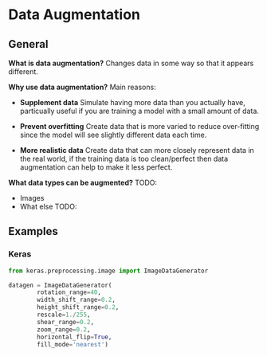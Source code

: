 # Data Augmentation

## General

**What is data augmentation?** Changes data in some way so that it appears different. 

**Why use data augmentation?**
Main reasons:

- **Supplement data** Simulate having more data than you actually have, particually useful if you are training a model with a small amount of data.

- **Prevent overfitting** Create data that is more varied to reduce over-fitting since the model will see slightly different data each time.

- **More realistic data** Create data that can more closely represent data in the real world, if the training data is too clean/perfect then data augmentation can help to make it less perfect. 

**What data types can be augmented?** TODO:

- Images
- What else TODO:

## Examples

### Keras

```python
from keras.preprocessing.image import ImageDataGenerator

datagen = ImageDataGenerator(
        rotation_range=40,
        width_shift_range=0.2,
        height_shift_range=0.2,
        rescale=1./255,
        shear_range=0.2,
        zoom_range=0.2,
        horizontal_flip=True,
        fill_mode='nearest')
```
